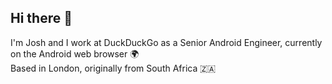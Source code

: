 ## Hi there 👋

I'm Josh and I work at DuckDuckGo as a Senior Android Engineer, currently on the Android web browser 🌍\
Based in London, originally from South Africa 🇿🇦

<!--
**joshliebe/joshliebe** is a ✨ _special_ ✨ repository because its `README.md` (this file) appears on your GitHub profile.

Here are some ideas to get you started:

- 🔭 I’m currently working on ...
- 🌱 I’m currently learning ...
- 👯 I’m looking to collaborate on ...
- 🤔 I’m looking for help with ...
- 💬 Ask me about ...
- 📫 How to reach me: ...
- 😄 Pronouns: ...
- ⚡ Fun fact: ...
-->
